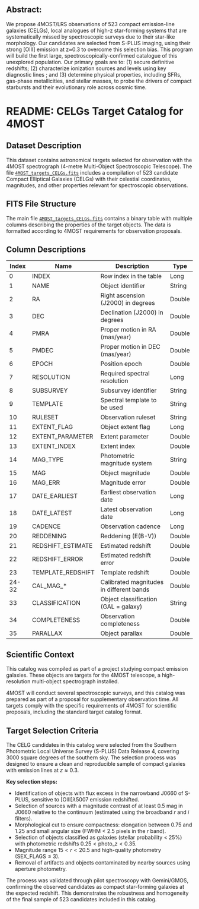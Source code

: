 ## Abstract: 
We propose 4MOST/LRS observations of 523 compact emission-line galaxies (CELGs), local analogues of high-z star-forming systems that are systematically missed by spectroscopic surveys due to their star-like morphology. Our candidates are selected from S-PLUS imaging, using their strong [OIII] emission at z≈0.3 to overcome this selection bias. This program will build the first large, spectroscopically-confirmed catalogue of this unexplored population. Our primary goals are to: (1) secure definitive redshifts; (2) characterize ionization sources and levels using key diagnostic lines ; and (3) determine physical properties, including SFRs, gas-phase metallicities, and stellar masses, to probe the drivers of compact starbursts and their evolutionary role across cosmic time.
# README: CELGs Target Catalog for 4MOST

## Dataset Description

This dataset contains astronomical targets selected for observation with the 4MOST spectrograph (4-metre Multi-Object Spectroscopic Telescope). The file [`4MOST_targets_CELGs.fits`](4MOST_targets_CELGs.fits) includes a compilation of 523 candidate Compact Elliptical Galaxies (CELGs) with their celestial coordinates, magnitudes, and other properties relevant for spectroscopic observations.

## FITS File Structure

The main file [`4MOST_targets_CELGs.fits`](4MOST_targets_CELGs.fits) contains a binary table with multiple columns describing the properties of the target objects. The data is formatted according to 4MOST requirements for observation proposals.

## Column Descriptions

| Index | Name | Description | Type |
|-------|------|-------------|------|
| 0 | INDEX | Row index in the table | Long |
| 1 | NAME | Object identifier | String |
| 2 | RA | Right ascension (J2000) in degrees | Double |
| 3 | DEC | Declination (J2000) in degrees | Double |
| 4 | PMRA | Proper motion in RA (mas/year) | Double |
| 5 | PMDEC | Proper motion in DEC (mas/year) | Double |
| 6 | EPOCH | Position epoch | Double |
| 7 | RESOLUTION | Required spectral resolution | Long |
| 8 | SUBSURVEY | Subsurvey identifier | String |
| 9 | TEMPLATE | Spectral template to be used | String |
| 10 | RULESET | Observation ruleset | String |
| 11 | EXTENT_FLAG | Object extent flag | Long |
| 12 | EXTENT_PARAMETER | Extent parameter | Double |
| 13 | EXTENT_INDEX | Extent index | Double |
| 14 | MAG_TYPE | Photometric magnitude system | String |
| 15 | MAG | Object magnitude | Double |
| 16 | MAG_ERR | Magnitude error | Double |
| 17 | DATE_EARLIEST | Earliest observation date | Long |
| 18 | DATE_LATEST | Latest observation date | Long |
| 19 | CADENCE | Observation cadence | Long |
| 20 | REDDENING | Reddening (E(B-V)) | Double |
| 21 | REDSHIFT_ESTIMATE | Estimated redshift | Double |
| 22 | REDSHIFT_ERROR | Estimated redshift error | Double |
| 23 | TEMPLATE_REDSHIFT | Template redshift | Double |
| 24-32 | CAL_MAG_* | Calibrated magnitudes in different bands | Double |
| 33 | CLASSIFICATION | Object classification (GAL = galaxy) | String |
| 34 | COMPLETENESS | Observation completeness | Double |
| 35 | PARALLAX | Object parallax | Double |

## Scientific Context

This catalog was compiled as part of a project studying compact emission galaxies. These objects are targets for the 4MOST telescope, a high-resolution multi-object spectrograph installed.

4MOST will conduct several spectroscopic surveys, and this catalog was prepared as part of a proposal for supplementary observation time. All targets comply with the specific requirements of 4MOST for scientific proposals, including the standard target catalog format.

## Target Selection Criteria

The CELG candidates in this catalog were selected from the Southern Photometric Local Universe Survey (S-PLUS) Data Release 4, covering 3000 square degrees of the southern sky. The selection process was designed to ensure a clean and reproducible sample of compact galaxies with emission lines at $z \approx 0.3$.

**Key selection steps:**

- Identification of objects with flux excess in the narrowband J0660 of S-PLUS, sensitive to [OIII]$\lambda5007$ emission redshifted.
- Selection of sources with a magnitude contrast of at least 0.5 mag in J0660 relative to the continuum (estimated using the broadband $r$ and $i$ filters).
- Morphological cut to ensure compactness: elongation between 0.75 and 1.25 and small angular size (FWHM $<$ 2.5 pixels in the $r$ band).
- Selection of objects classified as galaxies (stellar probability $<$ 25%) with photometric redshifts $0.25 < \mathrm{photo\_z} < 0.35$.
- Magnitude range $15 < r < 20.5$ and high-quality photometry ($\mathrm{SEX\_FLAGS} \leq 3$).
- Removal of artifacts and objects contaminated by nearby sources using aperture photometry.

The process was validated through pilot spectroscopy with Gemini/GMOS, confirming the observed candidates as compact star-forming galaxies at the expected redshift. This demonstrates the robustness and homogeneity of the final sample of 523 candidates included in this catalog.
